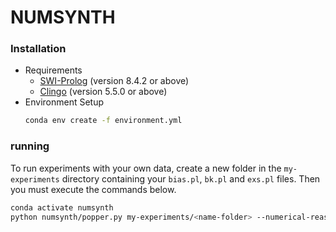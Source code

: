# NUMSYNTH

### Installation
- Requirements
  - [SWI-Prolog](https://www.swi-prolog.org) (version 8.4.2 or above)
  - [Clingo](https://potassco.org/clingo/) (version 5.5.0 or above)
- Environment Setup
    ```bash
    conda env create -f environment.yml
    ```

### running
To run experiments with your own data, create a new folder in the `my-experiments` directory containing your `bias.pl`, `bk.pl` and `exs.pl` files. Then you must execute the commands below.
```bash
conda activate numsynth
python numsynth/popper.py my-experiments/<name-folder> --numerical-reasoning
```